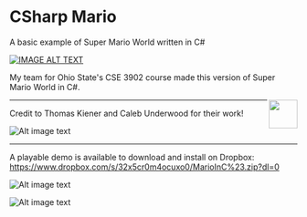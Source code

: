 # CSharp Mario

A basic example of Super Mario World written in C# 

[![IMAGE ALT TEXT](https://github.com/buttsj/c-sharp-mario/blob/master/GithubImages/youtubeImage.png)](http://www.youtube.com/watch?v=M0ZeaNOAD7w "Super Mario World in C#")

My team for Ohio State's CSE 3902 course made this version of Super Mario World in C#.

<img align="right" width="50" height="50" src="https://github.com/buttsj/c-sharp-mario/blob/master/GithubImages/image1.png">

---

Credit to Thomas Kiener and Caleb Underwood for their work!

![Alt image text](https://github.com/buttsj/c-sharp-mario/blob/master/GithubImages/image2.png)

---

A playable demo is available to download and install on Dropbox: https://www.dropbox.com/s/32x5cr0m4ocuxo0/MarioInC%23.zip?dl=0

![Alt image text](https://github.com/buttsj/c-sharp-mario/blob/master/GithubImages/image3.png)

![Alt image text](https://github.com/buttsj/c-sharp-mario/blob/master/GithubImages/image4.png)
